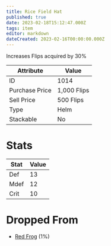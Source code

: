 ```yaml
---
title: Rice Field Hat
published: true
date: 2023-02-18T15:12:47.000Z
tags: item
editor: markdown
dateCreated: 2023-02-16T00:00:00.000Z
---
```


Increases Flips acquired by 30%

|Attribute|Value|
|-|-|
|ID|1014|
|Purchase Price|1,000 Flips|
|Sell Price|500 Flips|
|Type|Helm|
|Stackable|No|

# Stats
|Stat|Value|
|-|-|
|Def|13|
|Mdef|12|
|Crit|10|

# Dropped From
 * [Red Frog](monsters/red-frog.md) (1%)
